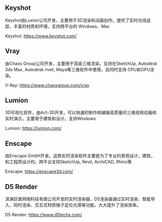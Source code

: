 ## Keyshot

Keyshot由Luxion公司开发，主要用于3D渲染和动画创作。提供了实时光线追踪，丰富的材质和环境，支持跨平台的 Windows、Mac

Keyshot: https://www.keyshot.com/

## Vray

由Chaos Group公司开发，主要用于高级三维渲染。支持在SketchUp, Autodesk 3ds Max, Autodesk rivet, Maya等三维软件中使用，且同时支持 CPU和GPU渲染。

V-Ray: https://www.chaosgroup.com/vray

## Lumion

3D可视化软件，由Act-3D开发，可以快速的制作和编辑高质量的三维视频动画和实时演示。主要用于建筑和设计。支持Windows

Lumion: https://lumion.com/

## Enscape

由Enscape GmbH开发。这款实时渲染软件主要是为了专业的景观设计，建筑，和工程而设计的。跨平台支持SketchUp, Revit, ArchiCAD, Rhino等

Enscape: https://enscape3d.com/

## D5 Render

深渊巨兽网络科技有限公司开发的实时渲染器，D5渲染器通过实时渲染、智能导入、同时渲染、交互式材质猴子定位光源等功能，大大提升了渲染效率。

D5 Render: https://www.d5techs.com/